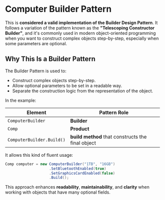 # Computer Builder Pattern

This is **considered a valid implementation of the Builder Design Pattern**.
It follows a variation of the pattern known as the **"Telescoping Constructor Builder"**,
and it's commonly used in modern object-oriented programming when you want to construct complex objects step-by-step,
especially when some parameters are optional.

## Why This Is a Builder Pattern

The Builder Pattern is used to:

* Construct complex objects step-by-step.
* Allow optional parameters to be set in a readable way.
* Separate the construction logic from the representation of the object.

In the example:

| Element                   | Pattern Role                                      |
| ------------------------- | ------------------------------------------------- |
| `ComputerBuilder`         | **Builder**                                       |
| `Comp`                    | **Product**                                       |
| `ComputerBuilder.Build()` | **build method** that constructs the final object |

It allows this kind of fluent usage:

```csharp
Comp computer = new ComputerBuilder("1TB", "16GB")
                    .SetBluetoothEnabled(true)
                    .SetGraphicsCardEnabled(false)
                    .Build();
```

This approach enhances **readability**, **maintainability**, and **clarity** when working with objects
that have many optional fields.
